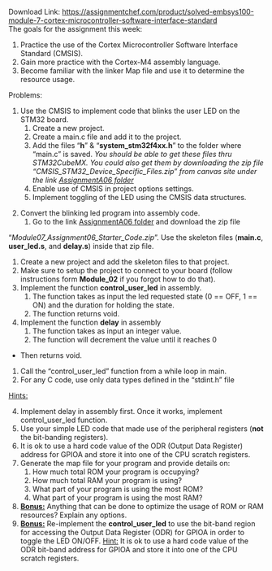 Download Link: https://assignmentchef.com/product/solved-embsys100-module-7-cortex-microcontroller-software-interface-standard
<br>
The goals for the assignment this week:

<ol>

 <li>Practice the use of the Cortex Microcontroller Software Interface Standard (CMSIS).</li>

 <li>Gain more practice with the Cortex-M4 assembly language.</li>

 <li>Become familiar with the linker Map file and use it to determine the resource usage.</li>

</ol>

Problems:

<ol>

 <li>Use the CMSIS to implement code that blinks the user LED on the STM32 board.

  <ol>

   <li>Create a new project.</li>

   <li>Create a main.c file and add it to the project.</li>

   <li>Add the files “<strong>h</strong>” &amp; “<strong>system_stm32f4xx.h</strong>” to the folder where “main.c” is saved. <em>You should be able to get these files thru STM32CubeMX. You could also get them by downloading the zip file “CMSIS_STM32_Device_Specific_Files.zip” from canvas site under the link </em><a href="https://canvas.uw.edu/courses/1325909/files/folder/EMBSYS%20100%2019/Assignments/A06"><em>Assignment</em></a><a href="https://canvas.uw.edu/courses/1325909/files/folder/EMBSYS%20100%2019/Assignments/A06"><em></em></a><a href="https://canvas.uw.edu/courses/1325909/files/folder/EMBSYS%20100%2019/Assignments/A06"><em>A06 folder</em></a></li>

   <li>Enable use of CMSIS in project options settings.</li>

   <li>Implement toggling of the LED using the CMSIS data structures.</li>

  </ol></li>

</ol>

<ol start="2">

 <li>Convert the blinking led program into assembly code.

  <ol>

   <li>Go to the link <a href="https://canvas.uw.edu/courses/1325909/files/folder/EMBSYS%20100%2019/Assignments/A06">Assignment</a><a href="https://canvas.uw.edu/courses/1325909/files/folder/EMBSYS%20100%2019/Assignments/A06"></a><a href="https://canvas.uw.edu/courses/1325909/files/folder/EMBSYS%20100%2019/Assignments/A06">A06 folder</a> and download the zip file</li>

  </ol></li>

</ol>

“<em>Module07_Assignment06_Starter_Code.zip</em>”. Use the skeleton files (<strong>main.c</strong>, <strong>user_led.s</strong>, and <strong>delay.s</strong>) inside that zip file.

<ol>

 <li>Create a new project and add the skeleton files to that project.</li>

 <li>Make sure to setup the project to connect to your board (follow instructions form <strong>Module_02</strong> if you forgot how to do that).</li>

 <li>Implement the function <strong>control_user_led</strong> in assembly.

  <ol>

   <li>The function takes as input the led requested state (0 == OFF, 1 == ON) and the duration for holding the state.</li>

   <li>The function returns void.</li>

  </ol></li>

 <li>Implement the function <strong>delay</strong> in assembly

  <ol>

   <li>The function takes as input an integer value.</li>

   <li>The function will decrement the value until it reaches 0</li>

  </ol></li>

</ol>

<ul>

 <li>Then returns void.</li>

</ul>

<ol>

 <li>Call the “control_user_led” function from a while loop in main.</li>

 <li>For any C code, use only data types defined in the “stdint.h” file</li>

</ol>




<u>Hints:</u>

<ol start="4">

 <li>Implement delay in assembly first. Once it works, implement control_user_led function.</li>

 <li>Use your simple LED code that made use of the peripheral registers (<strong>not</strong> the bit-banding registers).</li>

 <li>It is ok to use a hard code value of the ODR (Output Data Register) address for GPIOA and store it into one of the CPU scratch registers.</li>

 <li>Generate the map file for your program and provide details on:

  <ol>

   <li>How much total ROM your program is occupying?</li>

   <li>How much total RAM your program is using?</li>

   <li>What part of your program is using the most ROM?</li>

   <li>What part of your program is using the most RAM?</li>

  </ol></li>

 <li><strong><u>Bonus:</u></strong> Anything that can be done to optimize the usage of ROM or RAM resources? Explain any options.</li>

 <li><strong><u>Bonus:</u></strong> Re-implement the <strong>control_user_led</strong> to use the bit-band region for accessing the Output Data Register (ODR) for GPIOA in order to toggle the LED ON/OFF. <u>Hint:</u> It is ok to use a hard code value of the ODR bit-band address for GPIOA and store it into one of the CPU scratch registers.</li>

</ol>